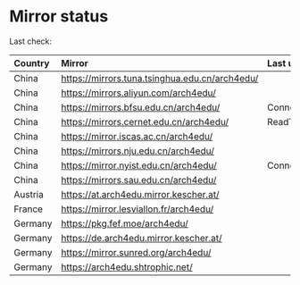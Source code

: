 <script src="./time.js"></script>
# Mirror status
Last check: <script type="text/javascript">localize(1750730725.7005503);</script>

|Country|Mirror|Last update|
|:------|:-----|:----------|
|China|https://mirrors.tuna.tsinghua.edu.cn/arch4edu/|<script type="text/javascript">localize(1750704430);</script>|
|China|https://mirrors.aliyun.com/arch4edu/|<script type="text/javascript">localize(1750704430);</script>|
|China|https://mirrors.bfsu.edu.cn/arch4edu/|ConnectionError|
|China|https://mirrors.cernet.edu.cn/arch4edu/|ReadTimeout|
|China|https://mirror.iscas.ac.cn/arch4edu/|<script type="text/javascript">localize(1750574662);</script>|
|China|https://mirrors.nju.edu.cn/arch4edu/|<script type="text/javascript">localize(1750661438);</script>|
|China|https://mirror.nyist.edu.cn/arch4edu/|ConnectionError|
|China|https://mirrors.sau.edu.cn/arch4edu/|<script type="text/javascript">localize(1731653531);</script>|
|Austria|https://at.arch4edu.mirror.kescher.at/|<script type="text/javascript">localize(1750704430);</script>|
|France|https://mirror.lesviallon.fr/arch4edu/|<script type="text/javascript">localize(1750704430);</script>|
|Germany|https://pkg.fef.moe/arch4edu/|<script type="text/javascript">localize(1750704430);</script>|
|Germany|https://de.arch4edu.mirror.kescher.at/|<script type="text/javascript">localize(1750704430);</script>|
|Germany|https://mirror.sunred.org/arch4edu/|<script type="text/javascript">localize(1750704430);</script>|
|Germany|https://arch4edu.shtrophic.net/|<script type="text/javascript">localize(1750661438);</script>|

<script src="./tablefilter/tablefilter.js"></script>
<script src="./table.js"></script>